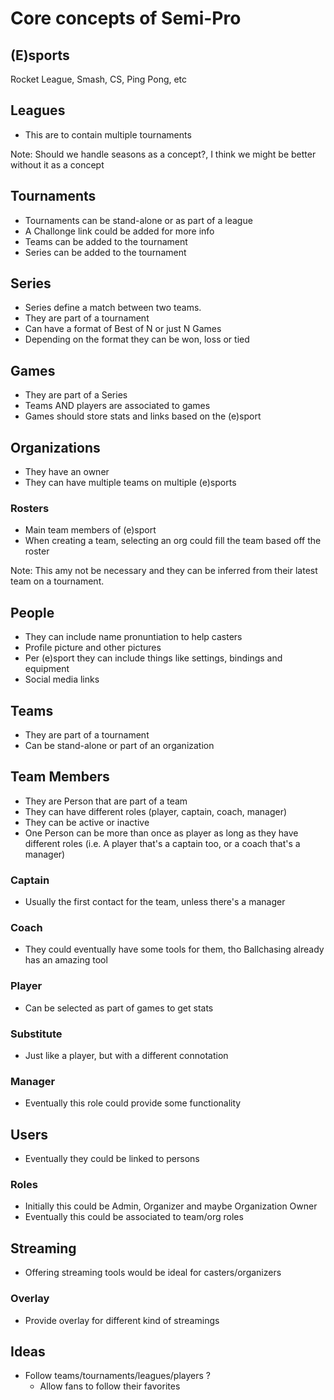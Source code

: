 # Core concepts of Semi-Pro

## (E)sports

Rocket League, Smash, CS, Ping Pong, etc

## Leagues

* This are to contain multiple tournaments

Note: Should we handle seasons as a concept?, I think we might be better without it as a concept

## Tournaments

* Tournaments can be stand-alone or as part of a league
* A Challonge link could be added for more info
* Teams can be added to the tournament
* Series can be added to the tournament

## Series

* Series define a match between two teams.
* They are part of a tournament
* Can have a format of Best of N or just N Games
* Depending on the format they can be won, loss or tied

## Games

* They are part of a Series
* Teams AND players are associated to games
* Games should store stats and links based on the (e)sport

## Organizations

* They have an owner
* They can have multiple teams on multiple (e)sports

### Rosters

* Main team members of (e)sport
* When creating a team, selecting an org could fill the team based off the roster

Note: This amy not be necessary and they can be inferred from their latest team on a tournament.

## People

* They can include name pronuntiation to help casters
* Profile picture and other pictures
* Per (e)sport they can include things like settings, bindings and equipment
* Social media links

## Teams

* They are part of a tournament
* Can be stand-alone or part of an organization

## Team Members

* They are Person that are part of a team
* They can have different roles (player, captain, coach, manager)
* They can be active or inactive
* One Person can be more than once as player as long as they have different roles (i.e. A player that's a captain too, or a coach that's a manager)

### Captain

* Usually the first contact for the team, unless there's a manager

### Coach

* They could eventually have some tools for them, tho Ballchasing already has an amazing tool

### Player

* Can be selected as part of games to get stats

### Substitute

* Just like a player, but with a different connotation

### Manager

* Eventually this role could provide some functionality

## Users

* Eventually they could be linked to persons

### Roles

* Initially this could be Admin, Organizer and maybe Organization Owner
* Eventually this could be associated to team/org roles

## Streaming

* Offering streaming tools would be ideal for casters/organizers

### Overlay

* Provide overlay for different kind of streamings

## Ideas

* Follow teams/tournaments/leagues/players ?
  * Allow fans to follow their favorites

